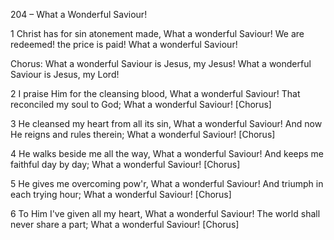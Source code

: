 204 – What a Wonderful Saviour!


1
Christ has for sin atonement made,
What a wonderful Saviour!
We are redeemed!  the price is paid!
What a wonderful Saviour!

Chorus:
What a wonderful Saviour is Jesus, my Jesus!
What a wonderful Saviour is Jesus, my Lord!

2
I praise Him for the cleansing blood,
What a wonderful Saviour!
That reconciled my soul to God;
What a wonderful Saviour!  [Chorus]

3
He cleansed my heart from all its sin,
What a wonderful Saviour!
And now He reigns and rules therein;
What a wonderful Saviour!  [Chorus]

4
He walks beside me all the way,
What a wonderful Saviour!
And keeps me faithful day by day;
What a wonderful Saviour!  [Chorus]

5
He gives me overcoming pow'r,
What a wonderful Saviour!
And triumph in each trying hour;
What a wonderful Saviour!  [Chorus]

6
To Him I've given all my heart,
What a wonderful Saviour!
The world shall never share a part;
What a wonderful Saviour!  [Chorus] 
